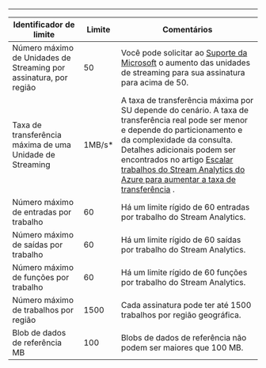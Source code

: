 ---
| Identificador de limite | Limite | Comentários |
| --- | --- | --- |
| Número máximo de Unidades de Streaming por assinatura, por região |50 |Você pode solicitar ao [Suporte da Microsoft](https://support.microsoft.com/en-us) o aumento das unidades de streaming para sua assinatura para acima de 50. |
| Taxa de transferência máxima de uma Unidade de Streaming |1MB/s* |A taxa de transferência máxima por SU depende do cenário. A taxa de transferência real pode ser menor e depende do particionamento e da complexidade da consulta. Detalhes adicionais podem ser encontrados no artigo [Escalar trabalhos do Stream Analytics do Azure para aumentar a taxa de transferência](../articles/stream-analytics/stream-analytics-scale-jobs.md) . |
| Número máximo de entradas por trabalho |60 |Há um limite rígido de 60 entradas por trabalho do Stream Analytics. |
| Número máximo de saídas por trabalho |60 |Há um limite rígido de 60 saídas por trabalho do Stream Analytics. |
| Número máximo de funções por trabalho |60 |Há um limite rígido de 60 funções por trabalho do Stream Analytics. |
| Número máximo de trabalhos por região |1500 |Cada assinatura pode ter até 1500 trabalhos por região geográfica. |
| Blob de dados de referência MB | 100 | Blobs de dados de referência não podem ser maiores que 100 MB. |



<!--HONumber=Feb17_HO2-->


